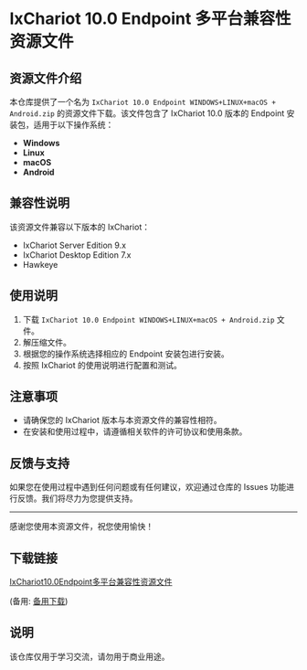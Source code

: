 # IxChariot 10.0 Endpoint 多平台兼容性资源文件

## 资源文件介绍

本仓库提供了一个名为 `IxChariot 10.0 Endpoint WINDOWS+LINUX+macOS + Android.zip` 的资源文件下载。该文件包含了 IxChariot 10.0 版本的 Endpoint 安装包，适用于以下操作系统：

- **Windows**
- **Linux**
- **macOS**
- **Android**

## 兼容性说明

该资源文件兼容以下版本的 IxChariot：

- IxChariot Server Edition 9.x
- IxChariot Desktop Edition 7.x
- Hawkeye

## 使用说明

1. 下载 `IxChariot 10.0 Endpoint WINDOWS+LINUX+macOS + Android.zip` 文件。
2. 解压缩文件。
3. 根据您的操作系统选择相应的 Endpoint 安装包进行安装。
4. 按照 IxChariot 的使用说明进行配置和测试。

## 注意事项

- 请确保您的 IxChariot 版本与本资源文件的兼容性相符。
- 在安装和使用过程中，请遵循相关软件的许可协议和使用条款。

## 反馈与支持

如果您在使用过程中遇到任何问题或有任何建议，欢迎通过仓库的 Issues 功能进行反馈。我们将尽力为您提供支持。

---

感谢您使用本资源文件，祝您使用愉快！

## 下载链接
[IxChariot10.0Endpoint多平台兼容性资源文件](https://pan.quark.cn/s/ff97e5e35f13) 

(备用: [备用下载](https://pan.baidu.com/s/1D6ln2wZIQWsYG5MNgzx54A?pwd=1234))

## 说明

该仓库仅用于学习交流，请勿用于商业用途。
